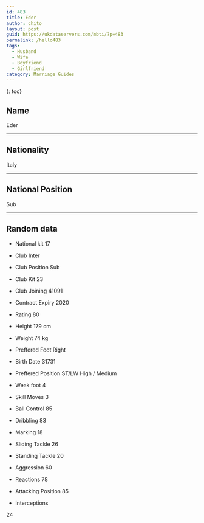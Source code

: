 ```yaml
---
id: 483
title: Eder
author: chito
layout: post
guid: https://ukdataservers.com/mbti/?p=483
permalink: /hello483
tags:
  - Husband
  - Wife
  - Boyfriend
  - Girlfriend
category: Marriage Guides
---
```



{: toc}

## Name  
Eder 

* * *

## Nationality  
Italy 

* * *

## National Position  
Sub 

* * *

## Random data 

  * National kit 
17 

  * Club 
Inter 

  * Club Position 
Sub 

  * Club Kit 
23 

  * Club Joining 
41091 

  * Contract Expiry 
2020 

  * Rating 
80 

  * Height 
179 cm 

  * Weight 
74 kg 

  * Preffered Foot 
Right 

  * Birth Date 
31731 

  * Preffered Position 
ST/LW High / Medium 

  * Weak foot 
4 

  * Skill Moves 
3 

  * Ball Control 
85 

  * Dribbling 
83 

  * Marking 
18 

  * Sliding Tackle 
26 

  * Standing Tackle 
20 

  * Aggression 
60 

  * Reactions 
78 

  * Attacking Position 
85 

  * Interceptions 

24